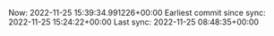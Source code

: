 Now: 2022-11-25 15:39:34.991226+00:00 Earliest commit since sync: 2022-11-25 15:24:22+00:00 Last sync: 2022-11-25 08:48:35+00:00
